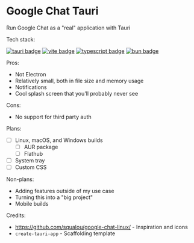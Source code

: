 # Google Chat Tauri

Run Google Chat as a "real" application with Tauri

Tech stack:

[![tauri badge](https://img.shields.io/badge/made_with-tauri-FFC131?logo=tauri&style=for-the-badge)](https://tauri.app) [![vite badge](https://img.shields.io/badge/bundled_with-vite-BC33FE?logo=vite&style=for-the-badge)](https://vitejs.dev) [![typescript badge](https://img.shields.io/badge/built_with-typescript-3176C3?logo=typescript&style=for-the-badge)](https://www.typescriptlang.org/) [![bun badge](https://img.shields.io/badge/managed_with-bun-F9F1E1?logo=bun&style=for-the-badge)](https://bun.sh)

Pros:

- Not Electron
- Relatively small, both in file size and memory usage
- Notifications
- Cool splash screen that you'll probably never see

Cons:

- No support for third party auth

Plans:

- [ ] Linux, macOS, and Windows builds
  - [ ] AUR package
  - [ ] Flathub
- [ ] System tray
- [ ] Custom CSS

Non-plans:

- Adding features outside of my use case
- Turning this into a "big project"
- Mobile builds

Credits:

- <https://github.com/squalou/google-chat-linux/> - Inspiration and icons
- `create-tauri-app` - Scaffolding template
